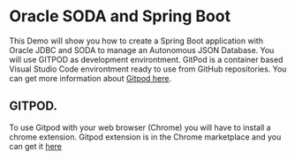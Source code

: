# Oracle SODA and Spring Boot
This Demo will show you how to create a Spring Boot application with Oracle JDBC and SODA to manage an Autonomous JSON Database.
You will use GITPOD as development environtment. GitPod is a container based Visual Studio Code environtment ready to use from GitHub repositories. You can get more information about [Gitpod here](https://www.gitpod.io/).

## GITPOD.
To use Gitpod with your web browser (Chrome) you will have to install a chrome extension. Gitpod extension is in the Chrome marketplace and you can get it [here](https://chrome.google.com/webstore/detail/gitpod-dev-environments-i/dodmmooeoklaejobgleioelladacbeki)

![]()
